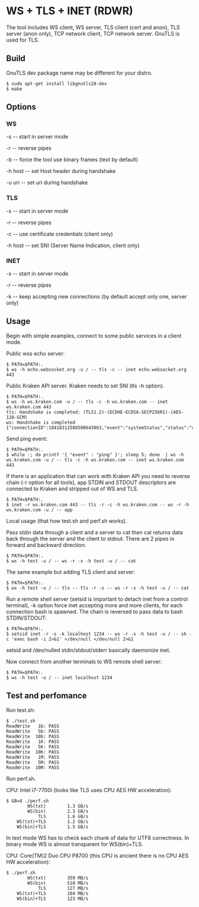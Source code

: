 # WS + TLS + INET (RDWR)

The tool includes WS client, WS server, TLS client (cert and anon), TLS server (anon only), TCP network client, TCP network server. GnuTLS is used for TLS.

## Build

GnuTLS dev package name may be different for your distro.

```
$ sudo apt-get install libgnutls28-dev
$ make
```

## Options

### WS

-s -- start in server mode

-r -- reverse pipes

-b -- force the tool use binary frames (text by default) 

-h host -- set Host header during handshake

-u uri -- set uri during handshake

### TLS
-s -- start in server mode

-r -- reverse pipes

-c -- use certificate credentials (client only) 

-h host -- set SNI (Server Name Indication, client only)

### INET
-s -- start in server mode

-r -- reverse pipes

-k -- keep accepting new connections (by default accept only one, server only)

## Usage

Begin with simple examples, connect to some public services in a client mode.

Public wss echo server:

```
$ PATH=$PATH:.
$ ws -h echo.websocket.org -u / -- tls -c -- inet echo.websocket.org 443

```

Public Kraken API server. Kraken needs to set SNI (tls -h option).

```
$ PATH=$PATH:.
$ ws -h ws.kraken.com -u / -- tls -c -h ws.kraken.com -- inet ws.kraken.com 443
tls: Handshake is completed: (TLS1.2)-(ECDHE-ECDSA-SECP256R1)-(AES-128-GCM)
ws: Handshake is completed
{"connectionID":18418312588500643063,"event":"systemStatus","status":"online","version":"1.6.0"}

```

Send ping event:

```
$ PATH=$PATH:.
$ while :; do printf '{ "event" : "ping" }'; sleep 5; done  | ws -h ws.kraken.com -u / -- tls -c -h ws.kraken.com -- inet ws.kraken.com 443

```

If there is an application that can work with Kraken API you need to reverse chain (-r option for all tools), app STDIN and STDOUT descriptors are connected to Kraken and stripped out of WS and TLS.

```
$ PATH=$PATH:.
$ inet -r ws.kraken.com 443 -- tls -r -c -h ws.kraken.com -- ws -r -h ws.kraken.com -u / -- app

```

Local usage (that how test.sh and perf.sh works).

Pass stdin data through a client and a server to cat then cat returns data back through the server and the client to stdout. There are 2 pipes in forward and backward direction:

```
$ PATH=$PATH:.
$ ws -h test -u / -- ws -r -s -h test -u / -- cat
```

The same example but adding TLS client and server:
```
$ PATH=$PATH:.
$ ws -h test -u / -- tls -- tls -r -s -- ws -r -s -h test -u / -- cat
```

Run a remote shell server (setsid is important to detach inet from a control terminal), -k option force inet accepting more and more clients, for each connection bash is spawned. The chain is reversed to pass data to bash STDIN/STDOUT:

```
$ PATH=$PATH:.
$ setsid inet -r -s -k localhost 1234 -- ws -r -s -h test -u / -- sh -c 'exec bash -i 2>&1' >/dev/null </dev/null 2>&1
```

setsid and /dev/nulled stdin/stdout/stderr basically daemonize inet.

Now connect from another terminals to WS remote shell server:
```
$ PATH=$PATH:.
$ ws -h test -u / -- inet localhost 1234

```

## Test and perfomance

Run test.sh:

```
$ ./test.sh 
ReadWrite   1b: PASS
ReadWrite   5b: PASS
ReadWrite  10b: PASS
ReadWrite   1K: PASS
ReadWrite   5K: PASS
ReadWrite  10K: PASS
ReadWrite   1M: PASS
ReadWrite   5M: PASS
ReadWrite  10M: PASS

```

Run perf.sh.

CPU: Intel i7-7700i (looks like TLS uses CPU AES HW acceleration):

```
$ GB=4 ./perf.sh 
        WS(txt)        1.3 GB/s
        WS(bin)        2.3 GB/s
            TLS        1.6 GB/s
    WS(txt)+TLS        1.2 GB/s
    WS(bin)+TLS        1.5 GB/s
```
In text mode WS has to check each chunk of data for UTF8 correctness. In binary mode WS is almost transparent for WS(bin)+TLS.


CPU: Core(TM)2 Duo CPU P8700 (this CPU is ancient there is no CPU AES HW acceleration):

```
$ ./perf.sh 
        WS(txt)        359 MB/s
        WS(bin)        510 MB/s
            TLS        127 MB/s
    WS(txt)+TLS        104 MB/s
    WS(bin)+TLS        123 MB/s
```


